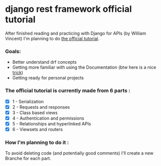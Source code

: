 # django rest framework official tutorial 
After finished reading and practicing with Django for APIs (by William Vincent) I'm planning to do [the official tutorial](https://www.django-rest-framework.org/tutorial/1-serialization/).

### Goals:
- Better understand drf concepts
- Getting more familiar with using the Documentation (btw here is a nice [trick](https://www.twitter.com/MossabDiae/status/1470148198278828041))
- Getting ready for personal projects

### The official tutorial is currently made from 6 parts :

- [x] 1 - Serialization
- [x] 2 - Requests and responses
- [x] 3 - Class based views
- [x] 4 - Authentication and permissions
- [x] 5 - Relationships and hyperlinked APIs
- [x] 6 - Viewsets and routers

### How I'm planning to do it :

To avoid deleting code (and potentially good comments) I'll create a new Branche for each part.
